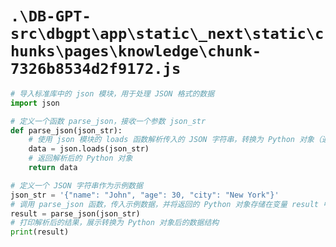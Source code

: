 # `.\DB-GPT-src\dbgpt\app\static\_next\static\chunks\pages\knowledge\chunk-7326b8534d2f9172.js`

```py
# 导入标准库中的 json 模块，用于处理 JSON 格式的数据
import json

# 定义一个函数 parse_json，接收一个参数 json_str
def parse_json(json_str):
    # 使用 json 模块的 loads 函数解析传入的 JSON 字符串，转换为 Python 对象（通常是字典或列表）
    data = json.loads(json_str)
    # 返回解析后的 Python 对象
    return data

# 定义一个 JSON 字符串作为示例数据
json_str = '{"name": "John", "age": 30, "city": "New York"}'
# 调用 parse_json 函数，传入示例数据，并将返回的 Python 对象存储在变量 result 中
result = parse_json(json_str)
# 打印解析后的结果，展示转换为 Python 对象后的数据结构
print(result)
```